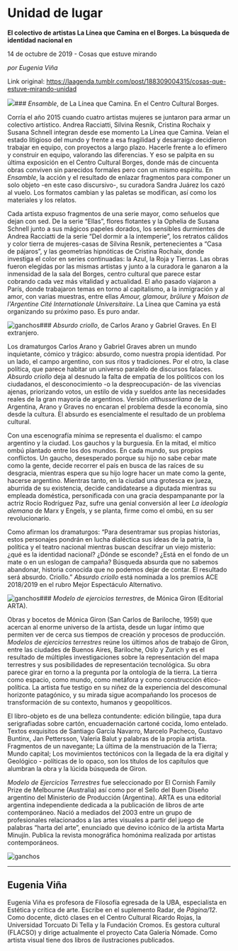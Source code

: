 # Unidad de lugar

**El colectivo de artistas La Línea que Camina en el Borges. La búsqueda de identidad nacional en**

14 de octubre de 2019 - Cosas que estuve mirando

_por Eugenia Viña_

Link original: https://laagenda.tumblr.com/post/188309004315/cosas-que-estuve-mirando-unidad

![](https://64.media.tumblr.com/44e40fbd3ad7af456d2a308392aabbe9/92144a358f45dbcc-91/s500x750/e5040cb49911c9277f4b44098a826eec5daf5c57.jpg)### *Ensamble*, de La Línea que Camina. En el Centro Cultural Borges.

Corría el año 2015 cuando cuatro artistas mujeres se juntaron para armar un colectivo artístico. Andrea Racciatti, Silvina Resnik, Cristina Rochaix y Susana Schnell integran desde ese momento La Línea que Camina. Veían el estado litigioso del mundo y frente a esa fragilidad y desarraigo decidieron trabajar en equipo, con proyectos a largo plazo. Hacerle frente a lo efímero y construir en equipo, valorando las diferencias. Y eso se palpita en su última exposición en el Centro Cultural Borges, donde más de cincuenta obras conviven sin parecidos formales pero con un mismo espíritu. En *Ensamble*, la acción y el resultado de enlazar fragmentos para componer un solo objeto -en este caso discursivo-, su curadora Sandra Juárez los cazó al vuelo. Los formatos cambian y las paletas se modifican, así como los materiales y los relatos.

Cada artista expuso fragmentos de una serie mayor, como señuelos que dejan con sed. De la serie “Ellas”, flores flotantes y la Ophelia de Susana Schnell junto a sus mágicos papeles dorados, los sensibles durmientes de Andrea Racciatti de la serie “Del dormir a la intemperie”, los retratos cálidos y color tierra de mujeres-casas de Silvina Resnik, pertenecientes a “Casa de pájaros”, y las geometrías hipnóticas de Cristina Rochaix, donde investiga el color en series continuadas: la Azul, la Roja y Tierras. Las obras fueron elegidas por las mismas artistas y junto a la curadora le ganaron a la inmensidad de la sala del Borges, centro cultural que parece estar cobrando cada vez más vitalidad y actualidad. El año pasado viajaron a París, donde trabajaron temas en torno al capitalismo, a la inmigración y al amor, con varias muestras, entre ellas *Amour, glamour, brûlure* y *Maison de l'Argentine Cité Internationale Universitaire*. La Línea que Camina ya está organizando su próximo paso. Es puro andar.

![ganchos](https://64.media.tumblr.com/4f43eacde1a4bbca4150f520402a65d3/92144a358f45dbcc-c4/s500x750/ab9380b89feac65fc5f23256578f77604c5d927b.jpg)### *Absurdo criollo*, de Carlos Arano y Gabriel Graves. En El extranjero.

Los dramaturgos Carlos Arano y Gabriel Graves abren un mundo inquietante, cómico y trágico: absurdo, como nuestra propia identidad. Por un lado, el campo argentino, con sus ritos y tradiciones. Por el otro, la clase política, que parece habitar un universo paralelo de discursos falaces. *Absurdo criollo* deja al desnudo la falta de empatía de los políticos con los ciudadanos, el desconocimiento -o la despreocupación- de las vivencias ajenas, priorizando votos, un estilo de vida y sueldos ante las necesidades reales de la gran mayoría de argentinos. Versión *althusserliana* de la Argentina, Arano y Graves no encaran el problema desde la economía, sino desde la cultura. El absurdo es esencialmente el resultado de un problema cultural.

Con una escenografía mínima se representa el dualismo: el campo argentino y la ciudad. Los gauchos y la burguesía. En la mitad, el mítico ombú plantado entre los dos mundos. En cada mundo, sus propios conflictos. Un gaucho, desesperado porque su hijo no sabe cebar mate como la gente, decide recorrer el país en busca de las raíces de su desgracia, mientras espera que su hijo logre hacer un mate como la gente, hacerse argentino. Mientras tanto, en la ciudad una grotesca ex jueza, aburrida de su existencia, decide candidatearse a diputada mientras su empleada doméstica, personificada con una gracia despampanante por la actriz Rocío Rodríguez Paz, sufre una genial conversión al leer *La ideología alemana* de Marx y Engels, y se planta, firme como el ombú, en su ser revolucionario. 

Como afirman los dramaturgos: “Para desentramar sus propias historias, estos personajes pondrán en lucha dialéctica sus ideas de la patria, la política y el teatro nacional mientras buscan descifrar un viejo misterio: ¿qué es la identidad nacional? ¿Dónde se esconde? ¿Está en el fondo de un mate o en un eslogan de campaña? Búsqueda absurda que no sabemos abandonar, historia conocida que no podemos dejar de contar. El resultado será absurdo. Criollo.” *Absurdo criollo* está nominada a los premios ACE 2018/2019 en el rubro Mejor Espectáculo Alternativo.

![ganchos](https://64.media.tumblr.com/44e40fbd3ad7af456d2a308392aabbe9/92144a358f45dbcc-91/s500x750/e5040cb49911c9277f4b44098a826eec5daf5c57.jpg)### *Modelo de ejercicios terrestres*, de Mónica Giron (Editorial ARTA).

Obras y bocetos de Mónica Giron (San Carlos de Bariloche, 1959) que acercan al enorme universo de la artista, desde un lugar íntimo que permiten ver de cerca sus tiempos de creación y procesos de producción. *Modelos de ejercicios terrestres* reúne los últimos años de trabajo de Giron, entre las ciudades de Buenos Aires, Bariloche, Oslo y Zurich y es el resultado de múltiples investigaciones sobre la representación del mapa terrestres y sus posibilidades de representación tecnológica. Su obra parece girar en torno a la pregunta por la ontología de la tierra. La tierra como espacio, como mundo, como metáfora y como construcción ético-política. La artista fue testigo en su niñez de la experiencia del descomunal horizonte patagónico, y su mirada sigue acompañando los procesos de transformación de su contexto, humanos y geopolíticos.

El libro-objeto es de una belleza contundente: edición bilingüe, tapa dura serigrafiadas sobre cartón, encuadernación cartoné cocida, lomo entelado. Textos exquisitos de Santiago García Navarro, Marcelo Pacheco, Gustavo Buntinx, Jan Pettersson, Valeria Balut y palabras de la propia artista. Fragmentos de un navegante; La última de la menstruación de la Tierra; Mundo capital; Los movimientos tectónicos con la llegada de la era digital y Geológico - políticas de lo opaco, son los títulos de los capítulos que alumbran la obra y la lúcida búsqueda de Giron.

*Modelo de Ejercicios Terrestres* fue seleccionado por El Cornish Family Prize de Melbourne (Australia) así como por el Sello del Buen Diseño argentino del Ministerio de Producción (Argentina). ARTA es una editorial argentina independiente dedicada a la publicación de libros de arte contemporáneo. Nació a mediados del 2003 entre un grupo de profesionales relacionados a las artes visuales a partir del juego de palabras “harta del arte”, enunciado que devino icónico de la artista Marta Minujín. Publica la revista monográfica homónima realizada por artistas contemporáneos.

![ganchos](https://64.media.tumblr.com/c8a0f65982dae60a6fd1277ad7b36670/92144a358f45dbcc-3b/s500x750/27c8066cabb107d5f57713dca03e5dfc02300024.jpg)

---

 Eugenia Viña
-------------

 Eugenia Viña es profesora de Filosofía egresada de la UBA, especialista en Estética y crítica de arte. Escribe en el suplemento Radar, de *Página/12*. Como docente, dictó clases en el Centro Cultural Ricardo Rojas, la Universidad Torcuato Di Tella y la Fundación Cromos. Es gestora cultural (FLACSO) y dirige actualmente el proyecto Cata Galería Nómade. Como artista visual tiene dos libros de ilustraciones publicados. 

